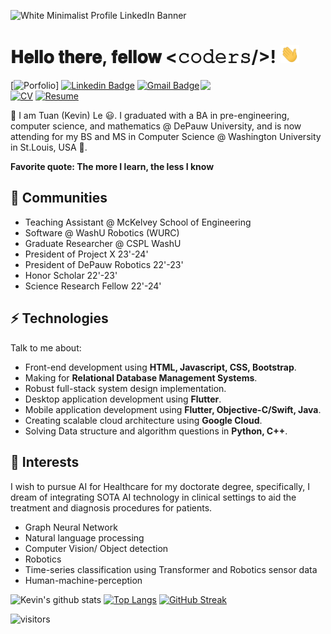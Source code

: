 ![White Minimalist Profile LinkedIn Banner](https://github.com/user-attachments/assets/aa29946e-5fd6-413c-a2b1-b820e10521d0)

<h1> 𝐇𝐞𝐥𝐥𝐨 𝐭𝐡𝐞𝐫𝐞, 𝐟𝐞𝐥𝐥𝐨𝐰 <𝚌𝚘𝚍𝚎𝚛𝚜/>! <img src="https://raw.githubusercontent.com/ABSphreak/ABSphreak/master/gifs/Hi.gif" width="30px"></h1>

<img align='right' src='https://user-images.githubusercontent.com/5713670/87202985-820dcb80-c2b6-11ea-9f56-7ec461c497c3.gif' width='200"'>

[![Porfolio](https://porfolio-livid-kappa.vercel.app/)]
[![Linkedin Badge](https://img.shields.io/badge/-Tuan(Kevin)Le-blue?style=flat-square&logo=Linkedin&logoColor=white&link=https://www.linkedin.com/in/tuan-kevin-le/)](https://www.linkedin.com/in/tuan-kevin/) 
[![Gmail Badge](https://img.shields.io/badge/-letuanminh2707@gmail.com-c14438?style=flat-square&logo=Gmail&logoColor=white&link=mailto:letuanminh2707@gmail.com)](mailto:letuanminh2707@gmail.com)
[![CV](https://img.shields.io/badge/CV-Download-brightgreen)](https://drive.google.com/file/d/1pyBC_CbgankJlsT9TP2hYNqzDBRFyNUR/view?usp=sharing)
[![Resume](https://img.shields.io/badge/Resume-Download-blue)](https://drive.google.com/file/d/1LMoBRHyPQoIAoZRtqyftie3orgxfLSZd/view?usp=sharing)

👋 I am Tuan (Kevin) Le 😃. I graduated with a BA in pre-engineering, computer science, and mathematics @ DePauw University, and is now attending for my BS and MS in Computer Science @ Washington University in St.Louis, USA 🏫. 

 **Favorite quote:  The more I learn, the less I know**

## 👯 Communities
- Teaching Assistant @ McKelvey School of Engineering
- Software @ WashU Robotics (WURC)
- Graduate Researcher @ CSPL WashU
- President of Project X 23'-24'
- President of DePauw Robotics 22'-23'
- Honor Scholar 22'-23'
- Science Research Fellow 22'-24'
  
## ⚡ Technologies
Talk to me about:
- Front-end development using **HTML, Javascript, CSS, Bootstrap**.
- Making for **Relational Database Management Systems**.
- Robust full-stack system design implementation.
- Desktop application development using **Flutter**.
- Mobile application development using **Flutter, Objective-C/Swift, Java**.
- Creating scalable cloud architecture using **Google Cloud**.
- Solving Data structure and algorithm questions in **Python, C++**.

## 🎸 Interests
I wish to pursue AI for Healthcare for my doctorate degree, specifically, I dream of integrating SOTA AI technology in clinical settings to aid the treatment and diagnosis procedures for patients.

- Graph Neural Network
- Natural language processing
- Computer Vision/ Object detection
- Robotics
- Time-series classification using Transformer and Robotics sensor data
- Human-machine-perception

![Kevin's github stats](https://github-readme-stats.vercel.app/api?username=tuanle277&hide=["issues"]&show_icons=true&bg_color=151515&text_color=daf7dc)
[![Top Langs](https://github-readme-stats.vercel.app/api/top-langs/?username=tuanle277&layout=compact&text_color=daf7dc&bg_color=151515&hide=css,html,php)](https://github.com/tuanle277/github-readme-stats)
[![GitHub Streak](https://github-readme-streak-stats.herokuapp.com/?user=tuanle277&theme=dark)](https://git.io/streak-stats)

![visitors](https://visitor-badge.glitch.me/badge?page_id=tuanle277.tuanle277)
